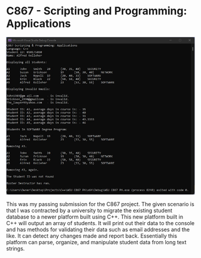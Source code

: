 # C867 - Scripting and Programming: Applications

<img src="https://github.com/al-kelleher/c867-project/blob/main/project-files/output/output.jpg" alt="A visual representation of the student roster CLI.">

This was my passing submission for the C867 project. The given scenario is that I was contracted by a university to migrate the existing student database to a newer platform built using C++. This new platform built in C++ will output an array of students. It will print out their data to the console and has methods for validating their data such as email addresses and the like. It can detect any changes made and report back. Essentially this platform can parse, organize, and manipulate student data from long text strings.
